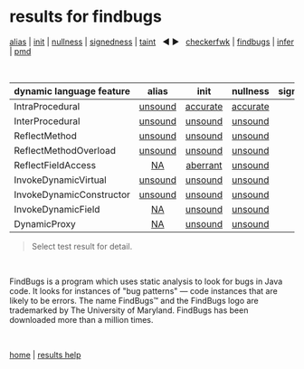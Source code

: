 # results for findbugs

[alias](https://github.com/michaelemery/staticanalysis/blob/master/results/alias/README.md) | [init](https://github.com/michaelemery/staticanalysis/blob/master/results/init/README.md) | [nullness](https://github.com/michaelemery/staticanalysis/blob/master/results/nullness/README.md) | [signedness](https://github.com/michaelemery/staticanalysis/blob/master/results/signedness/README.md) | [taint](https://github.com/michaelemery/staticanalysis/blob/master/results/taint/README.md) &nbsp; &#x25c0; &#x25b6; &nbsp; [checkerfwk](https://github.com/michaelemery/staticanalysis/blob/master/results/tool/checkerframework.md) | [findbugs](https://github.com/michaelemery/staticanalysis/blob/master/results/tool/findbugs.md) | [infer](https://github.com/michaelemery/staticanalysis/blob/master/results/tool/infer.md) | [pmd](https://github.com/michaelemery/staticanalysis/blob/master/results/tool/pmd.md)

<br>

| dynamic language feature | alias | init | nullness | signedness | taint |
| --- | :---: | :---: | :---: | :---: | :---: |
| IntraProcedural | [unsound](https://github.com/michaelemery/staticanalysis/blob/master/results/alias/findbugs.md#IntraProcedural) | [accurate](https://github.com/michaelemery/staticanalysis/blob/master/results/init/findbugs.md#IntraProcedural) | [accurate](https://github.com/michaelemery/staticanalysis/blob/master/results/nullness/findbugs.md#IntraProcedural)  |  |  |
| InterProcedural | [unsound](https://github.com/michaelemery/staticanalysis/blob/master/results/alias/findbugs.md#InterProcedural) | [unsound](https://github.com/michaelemery/staticanalysis/blob/master/results/init/findbugs.md#InterProcedural) | [unsound](https://github.com/michaelemery/staticanalysis/blob/master/results/nullness/findbugs.md#InterProcedural) |  |  |
| ReflectMethod | [unsound](https://github.com/michaelemery/staticanalysis/blob/master/results/alias/findbugs.md#ReflectMethod) | [unsound](https://github.com/michaelemery/staticanalysis/blob/master/results/init/findbugs.md#ReflectMethod) | [unsound](https://github.com/michaelemery/staticanalysis/blob/master/results/nullness/findbugs.md#ReflectMethod) |  |  |
| ReflectMethodOverload | [unsound](https://github.com/michaelemery/staticanalysis/blob/master/results/alias/findbugs.md#ReflectMethodOverload) | [unsound](https://github.com/michaelemery/staticanalysis/blob/master/results/init/findbugs.md#ReflectMethodOverload) | [unsound](https://github.com/michaelemery/staticanalysis/blob/master/results/nullness/findbugs.md#ReflectMethodOverload) |  |  |
| ReflectFieldAccess | [NA](https://github.com/michaelemery/staticanalysis/blob/master/results/alias/findbugs.md#ReflectFieldAccess) | [aberrant](https://github.com/michaelemery/staticanalysis/blob/master/results/init/findbugs.md#ReflectFieldAccess) | [unsound](https://github.com/michaelemery/staticanalysis/blob/master/results/nullness/findbugs.md#ReflectFieldAccess) |  |  |
| InvokeDynamicVirtual | [unsound](https://github.com/michaelemery/staticanalysis/blob/master/results/alias/findbugs.md#InvokeDynamicVirtual) | [unsound](https://github.com/michaelemery/staticanalysis/blob/master/results/init/findbugs.md#InvokeDynamicVirtual) | [unsound](https://github.com/michaelemery/staticanalysis/blob/master/results/nullness/findbugs.md#InvokeDynamicVirtual) |  |  |
| InvokeDynamicConstructor | [unsound](https://github.com/michaelemery/staticanalysis/blob/master/results/alias/findbugs.md#InvokeDynamicConstructor) | [unsound](https://github.com/michaelemery/staticanalysis/blob/master/results/init/findbugs.md#InvokeDynamicConstructor) | [unsound](https://github.com/michaelemery/staticanalysis/blob/master/results/nullness/findbugs.md#InvokeDynamicConstructor) |  |  |
| InvokeDynamicField | [NA](https://github.com/michaelemery/staticanalysis/blob/master/results/alias/findbugs.md#InvokeDynamicField) | [unsound](https://github.com/michaelemery/staticanalysis/blob/master/results/init/findbugs.md#InvokeDynamicField) | [unsound](https://github.com/michaelemery/staticanalysis/blob/master/results/nullness/findbugs.md#InvokeDynamicField) |  |  |
| DynamicProxy | [NA](https://github.com/michaelemery/staticanalysis/blob/master/results/alias/findbugs.md#DynamicProxy) | [unsound](https://github.com/michaelemery/staticanalysis/blob/master/results/init/findbugs.md#DynamicProxy) | [unsound](https://github.com/michaelemery/staticanalysis/blob/master/results/nullness/findbugs.md#DynamicProxy) |  |  |

> Select test result for detail.

<br>

FindBugs is a program which uses static analysis to look for bugs in Java code. It looks for instances of "bug patterns" — code instances that are likely to be errors. The name FindBugs™ and the FindBugs logo are trademarked by The University of Maryland. FindBugs has been downloaded more than a million times.

<br>

[home](https://github.com/michaelemery/staticanalysis) | [results help](https://github.com/michaelemery/staticanalysis/blob/master/results/README.md)
